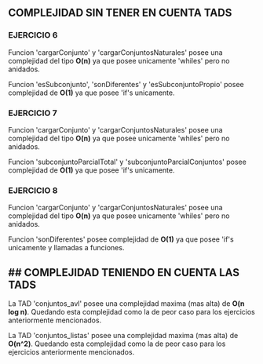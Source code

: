 ## COMPLEJIDAD SIN TENER EN CUENTA TADS
### EJERCICIO 6

Funcion 'cargarConjunto' y 'cargarConjuntosNaturales' posee una complejidad del tipo **O(n)** ya que posee unicamente 'whiles' pero no anidados. 

Funcion 'esSubconjunto', 'sonDiferentes' y 'esSubconjuntoPropio' posee complejidad de **O(1)** ya que posee 'if's unicamente.

### EJERCICIO 7

Funcion 'cargarConjunto' y 'cargarConjuntosNaturales' posee una complejidad del tipo **O(n)** ya que posee unicamente 'whiles' pero no anidados. 

Funcion 'subconjuntoParcialTotal' y 'subconjuntoParcialConjuntos' posee complejidad de **O(1)** ya que posee 'if's unicamente.

### EJERCICIO 8

Funcion 'cargarConjunto' y 'cargarConjuntosNaturales' posee una complejidad del tipo **O(n)** ya que posee unicamente 'whiles' pero no anidados. 

Funcion 'sonDiferentes' posee complejidad de **O(1)** ya que posee 'if's unicamente y llamadas a funciones.

## ## COMPLEJIDAD TENIENDO EN CUENTA LAS TADS

La TAD 'conjuntos_avl' posee una complejidad maxima (mas alta) de **O(n log n)**. Quedando esta complejidad como la de peor caso para los ejercicios anteriormente mencionados.

La TAD 'conjuntos_listas' posee una complejidad maxima (mas alta) de **O(n^2)**. Quedando esta complejidad como la de peor caso para los ejercicios anteriormente mencionados.
